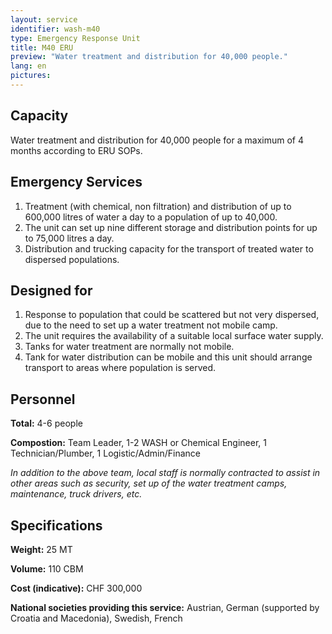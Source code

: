 ```yaml
---
layout: service
identifier: wash-m40
type: Emergency Response Unit
title: M40 ERU
preview: "Water treatment and distribution for 40,000 people."
lang: en
pictures:
---
```


## Capacity

Water treatment and distribution for 40,000 people for a maximum of 4 months according to ERU SOPs.

## Emergency Services

1. Treatment (with chemical, non filtration) and distribution of up to 600,000 litres of water a day to a population of up to 40,000.
2. The unit can set up nine different storage and distribution points for up to 75,000 litres a day.
3. Distribution and trucking capacity for the transport of treated water to dispersed populations.

## Designed for
1. Response to population that could be scattered but not very dispersed, due to the need to set up a water treatment not mobile camp.
2. The unit requires the availability of a suitable local surface water supply.
3. Tanks for water treatment are normally not mobile.
4. Tank for water distribution can be mobile and this unit should arrange transport to areas where population is served.

## Personnel

**Total:** 4-6 people

**Compostion:** Team Leader, 1-2 WASH or Chemical Engineer, 1 Technician/Plumber, 1 Logistic/Admin/Finance

_In addition to the above team, local staff is normally contracted to assist in other areas such as security, set up of the water treatment camps, maintenance, truck drivers, etc._

## Specifications

**Weight:** 25 MT

**Volume:** 110 CBM

**Cost (indicative):** CHF 300,000

**National societies providing this service:** Austrian, German (supported by Croatia and Macedonia), Swedish, French
